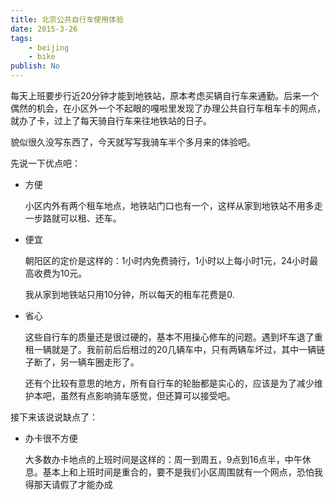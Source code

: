 ```yaml
---
title: 北京公共自行车使用体验
date: 2015-3-26
tags:
    - beijing
    - bike
publish: No
---
```


每天上班要步行近20分钟才能到地铁站，原本考虑买辆自行车来通勤。后来一个偶然的机会，在小区外一个不起眼的嘎啦里发现了办理公共自行车租车卡的网点，就办了卡，过上了每天骑自行车来往地铁站的日子。

貌似很久没写东西了，今天就写写我骑车半个多月来的体验吧。

先说一下优点吧：

- 方便

    小区内外有两个租车地点，地铁站门口也有一个，这样从家到地铁站不用多走一步路就可以租、还车。

- 便宜

    朝阳区的定价是这样的：1小时内免费骑行，1小时以上每小时1元，24小时最高收费为10元。

    我从家到地铁站只用10分钟，所以每天的租车花费是0.

- 省心

    这些自行车的质量还是很过硬的，基本不用操心修车的问题。遇到坏车退了重租一辆就是了。我前前后后租过的20几辆车中，只有两辆车坏过，其中一辆链子断了，另一辆车圈走形了。

    还有个比较有意思的地方，所有自行车的轮胎都是实心的，应该是为了减少维护本吧，虽然有点影响骑车感觉，但还算可以接受吧。

接下来该说说缺点了：

- 办卡很不方便

    大多数办卡地点的上班时间是这样的：周一到周五，9点到16点半，中午休息。基本上和上班时间是重合的，要不是我们小区周围就有一个网点，恐怕我得那天请假了才能办成   
